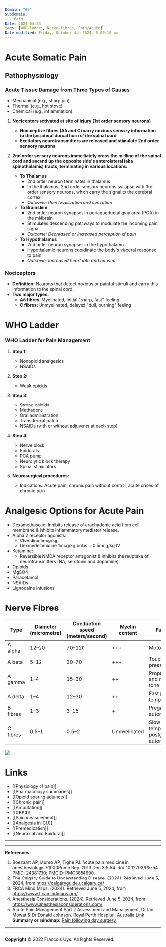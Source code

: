 ```yaml
---
Domain: "09"
Subdomain:
  - Pain
Date: 2024-04-23
tags: [WHO-ladder, Nerve-fibres, Pain/Acute]
Date modified: Friday, October 4th 2024, 5:00:18 pm
---
```


# Acute Somatic Pain
## Pathophysiology

### Acute Tissue Damage from Three Types of Causes

- Mechanical (e.g., sharp pin)
- Thermal (e.g., hot stove)
- Chemical (e.g., inflammation)

1. **Nociceptors activated at site of injury (1st order sensory neurons)**
	
	- **Nociceptive fibres (Aδ and C) carry noxious sensory information to the ipsilateral dorsal horn of the spinal cord**
	- **Excitatory neurotransmitters are released and stimulate 2nd order sensory neurons**
2. **2nd order sensory neurons immediately cross the midline of the spinal cord and ascend up the opposite side's anterolateral (aka spinothalamic) tracts, terminating in various locations:**
	
	- **To Thalamus**
		- 2nd order neuron terminates in thalamus
		- In the thalamus, 2nd order sensory neurons synapse with 3rd order sensory neurons, which carry the signal to the cerebral cortex
		- _Outcome: Pain localization and sensation_
	- **To Brainstem**
		- 2nd order neuron synapses in periaqueductal gray area (PGA) in the midbrain
		- Stimulates descending pathways to modulate the incoming pain signal
		- _Outcome: Decreased or increased perception of pain_
	- **To Hypothalamus**
		- 2nd order neuron synapses in the hypothalamus
		- Hypothalamic neurons coordinate the body's visceral response to pain
		- _Outcome: Increased heart rate and nausea_

### Nociceptors

- **Definition:** Neurons that detect noxious or painful stimuli and carry this information to the spinal cord.
- **Two major types:**
	- **Aδ fibres:** Myelinated, initial "sharp, fast" feeling
	- **C fibres:** Unmyelinated, delayed "dull, burning" feeling
# WHO Ladder

### WHO Ladder for Pain Management

1. **Step 1:**
	
	- Nonopioid analgesics
	- NSAIDs
2. **Step 2:**
	
	- Weak opioids
3. **Step 3:**
	
	- Strong opioids
	- Methadone
	- Oral administration
	- Transdermal patch
	- NSAIDs (with or without adjuvants at each step)
4. **Step 4:**
	
	- Nerve block
	- Epidurals
	- PCA pump
	- Neurolytic block therapy
	- Spinal stimulators
5. **Neurosurgical procedures:**
	
	- Indications: Acute pain, chronic pain without control, acute crises of chronic pain
# Analgesic Options for Acute Pain
- Dexamethasone: Inhibits release of arachadonic acid from cell membrane & inhibits inflammatory mediator release.
- Alpha 2 receptor agonists:
	- Clonidine 1mcg/kg
	- Dexmedetomidine 1mcg/kg bolus + 0.5mcg/kg IV
- Ketamine:
	- Reversible NMDA receptor antagonist & inhibits the reuptake of neurotransmitters (NA, serotonin and dopamine)
- Opioids
- MgSO4
- Paracetamol
- NSAIDs
- Lignocaine infusions
# Nerve Fibres

|Type|Diameter (micrometre)|Conduction speed (meters/second)|Myelin content|Function|
|---|---|---|---|---|
|A alpha|12–20|70–120|+++|Motor|
|A beta|5–12|30–70|+++|Touch and pressure|
|A gamma|1–4|15–30|++|Proprioception and muscle tone|
|A delta|1–4|12–30|++|Fast pain and temperature|
|B fibres|1–3|3–15|+|Preganglionic autonomic|
|C fibres|0.5–1|0.5–2|Unmyelinated|Slow pain and temperature, postganglionic autonomic|

![](Pasted%20image%2020240529120622.png)

# Links
- [[Physiology of pain]]
- [[Pharmacology summaries]]
- [[Opioid sparing adjuncts]]
- [[Chronic pain]]
- [[Amputation]]
- [[CRPS]]
- [[Pain measurement]]
- [[Analgesia in ICU]]
- [[Premedication]]
- [[Neuraxial and Epidural]]

---

---
**References:**

1. Boezaart AP, Munro AP, Tighe PJ. Acute pain medicine in anesthesiology. F1000Prime Rep. 2013 Dec 3;5:54. doi: 10.12703/P5-54. PMID: 24381730; PMCID: PMC3854690.
2. The Calgary Guide to Understanding Disease. (2024). Retrieved June 5, 2024, from https://calgaryguide.ucalgary.ca/
3. FRCA Mind Maps. (2024). Retrieved June 5, 2024, from https://www.frcamindmaps.org/
4. Anesthesia Considerations. (2024). Retrieved June 5, 2024, from https://www.anesthesiaconsiderations.com/
5. Acute Pain Management Part 2 Assessment and Management, Dr Ian Mowat & Dr Donald Johnson. Royal Perth Hospital, Australia [Link](https://resources.wfsahq.org/atotw/acute-pain-management-part-2-assessment-and-management-anaesthesia-tutorial-of-the-week-295/)
**Summary or mindmap:**
[Pain following day surgery](https://frcamindmaps.org/mindmaps/painmedicine/painfollowingdaysurgery/painfollowingdaysurgery.html)

---------------------------------------------------------------------------------------------
---
**Copyright**
© 2022 Francois Uys. All Rights Reserved.
